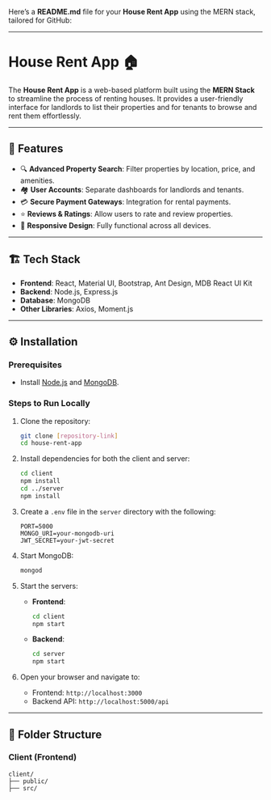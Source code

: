 Here’s a **README.md** file for your **House Rent App** using the MERN stack, tailored for GitHub:

---

# House Rent App 🏠

The **House Rent App** is a web-based platform built using the **MERN Stack** to streamline the process of renting houses. It provides a user-friendly interface for landlords to list their properties and for tenants to browse and rent them effortlessly.

---

## 📜 Features  
- 🔍 **Advanced Property Search**: Filter properties by location, price, and amenities.  
- 🏘️ **User Accounts**: Separate dashboards for landlords and tenants.  
- 💳 **Secure Payment Gateways**: Integration for rental payments.  
- ⭐ **Reviews & Ratings**: Allow users to rate and review properties.  
- 📱 **Responsive Design**: Fully functional across all devices.  

---

## 🏗️ Tech Stack  
- **Frontend**: React, Material UI, Bootstrap, Ant Design, MDB React UI Kit  
- **Backend**: Node.js, Express.js  
- **Database**: MongoDB  
- **Other Libraries**: Axios, Moment.js  

---

## ⚙️ Installation  

### Prerequisites  
- Install [Node.js](https://nodejs.org) and [MongoDB](https://www.mongodb.com).  

### Steps to Run Locally  
1. Clone the repository:  
   ```bash
   git clone [repository-link]
   cd house-rent-app
   ```  
   
2. Install dependencies for both the client and server:  
   ```bash
   cd client  
   npm install  
   cd ../server  
   npm install  
   ```  

3. Create a `.env` file in the `server` directory with the following:  
   ```env
   PORT=5000  
   MONGO_URI=your-mongodb-uri  
   JWT_SECRET=your-jwt-secret  
   ```  

4. Start MongoDB:  
   ```bash
   mongod  
   ```  

5. Start the servers:  
   - **Frontend**:  
     ```bash
     cd client  
     npm start  
     ```  
   - **Backend**:  
     ```bash
     cd server  
     npm start  
     ```  

6. Open your browser and navigate to:  
   - Frontend: `http://localhost:3000`  
   - Backend API: `http://localhost:5000/api`  

---

## 📂 Folder Structure  

### Client (Frontend)  
```
client/  
├── public/  
├── src/  
